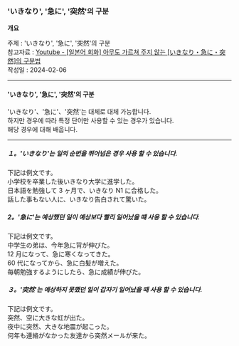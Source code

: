 ### 'いきなり', '急に', '突然'의 구분

**개요**

주제 : 'いきなり', '急に', '突然'의 구분<br>
참고자료 : [Youtube - [일본어 회화] 아무도 가르쳐 주지 않는 [いきなり・急に・突然]의 구분법
](https://youtu.be/KnkQ0Sz8-tA?si=kLbnsnbqG7KhpPfT)<br>
작성일 : 2024-02-06<br>

---

#### 'いきなり', '急に', '突然'의 구분

'いきなり'、'急に'、'突然'는 대체로 대체 가능합니다.<br>
하지만 경우에 따라 특정 단어만 사용할 수 있는 경우가 있습니다.<br>
해당 경우에 대해 배웁니다.<br>

---

##### １。'いきなり'는 일의 순번을 뛰어넘은 경우 사용 할 수 있습니다.

下記は例文です。<br>
小学校を卒業した後いきなり大学に進学した。<br>
日本語を勉強して 3 ヶ月で、いきなり N1 に合格した。<br>
話した事もない人に、いきなり告白されて驚いた。<br>

##### 2。'急に'는 예상했던 일이 예상보다 빨리 일어났을 떄 사용 할 수 있습니다.

下記は例文です。<br>
中学生の弟は、今年急に背が伸びた。<br>
12 月になって、急に寒くなってきた。<br>
60 代になってから、急に白髪が増えた。<br>
毎朝勉強するようにしたら、急に成績が伸びた。<br>

##### ３。'突然'는 예상하지 못했던 일이 갑자기 일어났을 때 사용 할 수 있습니다.

下記は例文です。<br>
突然、空に大きな虹が出た。<br>
夜中に突然、大きな地震が起こった。<br>
何年も連絡がなかった友達から突然メールが来た。<br>

